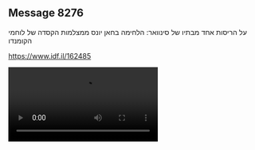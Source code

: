 ## Message 8276

על הריסות אחד מבתיו של סינוואר:
הלחימה בחאן יונס ממצלמות הקסדה של לוחמי הקומנדו

https://www.idf.il/162485

![Video](8276/8276_media.mp4)
